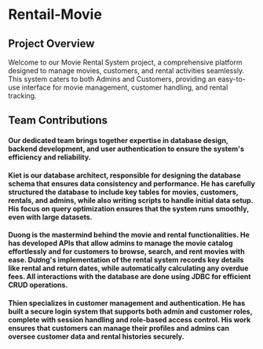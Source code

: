 # Rentail-Movie
## Project Overview
Welcome to our Movie Rental System project, a comprehensive platform designed to manage movies, customers, and rental activities seamlessly. This system caters to both Admins and Customers, providing an easy-to-use interface for movie management, customer handling, and rental tracking.

## Team Contributions
#### Our dedicated team brings together expertise in database design, backend development, and user authentication to ensure the system's efficiency and reliability.

#### Kiet is our database architect, responsible for designing the database schema that ensures data consistency and performance. He has carefully structured the database to include key tables for movies, customers, rentals, and admins, while also writing scripts to handle initial data setup. His focus on query optimization ensures that the system runs smoothly, even with large datasets.

#### Duong is the mastermind behind the movie and rental functionalities. He has developed APIs that allow admins to manage the movie catalog effortlessly and for customers to browse, search, and rent movies with ease. Dương's implementation of the rental system records key details like rental and return dates, while automatically calculating any overdue fees. All interactions with the database are done using JDBC for efficient CRUD operations.

#### Thien specializes in customer management and authentication. He has built a secure login system that supports both admin and customer roles, complete with session handling and role-based access control. His work ensures that customers can manage their profiles and admins can oversee customer data and rental histories securely.
